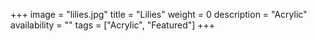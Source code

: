 +++
image = "lilies.jpg"
title = "Lilies"
weight = 0
description = "Acrylic"
availability = ""
tags = ["Acrylic", "Featured"]
+++
